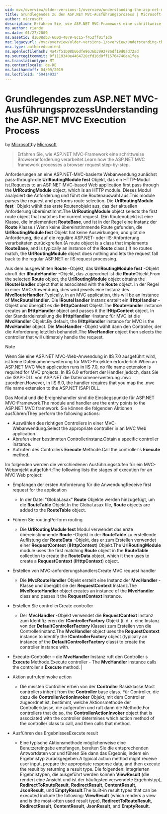 ```yaml
---
uid: mvc/overview/older-versions-1/overview/understanding-the-asp-net-mvc-execution-process
title: Grundlegendes zu den ASP.NET MVC-Ausführungsprozess | Microsoft-Dokumentation
author: microsoft
description: Erfahren Sie, wie ASP.NET MVC-Framework eine schrittweise Browseranforderung verarbeitet.
ms.author: riande
ms.date: 01/27/2009
ms.assetid: d1608db3-660d-4079-8c15-f452ff01f1db
msc.legacyurl: /mvc/overview/older-versions-1/overview/understanding-the-asp-net-mvc-execution-process
msc.type: authoredcontent
ms.openlocfilehash: 4a47f51b08b66dfe9636b3992786df19d0ad72ad
ms.sourcegitcommit: 0f1119340e4464720cfd16d0ff15764746ea1fea
ms.translationtype: MT
ms.contentlocale: de-DE
ms.lasthandoff: 04/09/2019
ms.locfileid: "59414932"
---
```

# <a name="understanding-the-aspnet-mvc-execution-process"></a><span data-ttu-id="476e6-103">Grundlegendes zum ASP.NET MVC-Ausführungsprozess</span><span class="sxs-lookup"><span data-stu-id="476e6-103">Understanding the ASP.NET MVC Execution Process</span></span>

<span data-ttu-id="476e6-104">by [Microsoft](https://github.com/microsoft)</span><span class="sxs-lookup"><span data-stu-id="476e6-104">by [Microsoft](https://github.com/microsoft)</span></span>

> <span data-ttu-id="476e6-105">Erfahren Sie, wie ASP.NET MVC-Framework eine schrittweise Browseranforderung verarbeitet.</span><span class="sxs-lookup"><span data-stu-id="476e6-105">Learn how the ASP.NET MVC framework processes a browser request step-by-step.</span></span>


<span data-ttu-id="476e6-106">Anforderungen an eine ASP.NET-MVC-basierte Webanwendung zunächst pass-through-die **UrlRoutingModule fest** Objekt, das ein HTTP-Modul ist.</span><span class="sxs-lookup"><span data-stu-id="476e6-106">Requests to an ASP.NET MVC-based Web application first pass through the **UrlRoutingModule** object, which is an HTTP module.</span></span> <span data-ttu-id="476e6-107">Dieses Modul analysiert die Anforderung und führt die Routenauswahl aus.</span><span class="sxs-lookup"><span data-stu-id="476e6-107">This module parses the request and performs route selection.</span></span> <span data-ttu-id="476e6-108">Die **UrlRoutingModule fest** -Objekt wählt das erste Routenobjekt aus, das der aktuellen Anforderung übereinstimmt.</span><span class="sxs-lookup"><span data-stu-id="476e6-108">The **UrlRoutingModule** object selects the first route object that matches the current request.</span></span> <span data-ttu-id="476e6-109">(Ein Routenobjekt ist eine Klasse, die implementiert **RouteBase**, und ist in der Regel eine Instanz der **Route** Klasse.) Wenn keine übereinstimmende Route gefunden, die **UrlRoutingModule fest** Objekt hat keine Auswirkungen, und gibt die Anforderung, die auf die reguläre ASP.NET- oder IIS-Anforderung verarbeiteten zurückgreifen.</span><span class="sxs-lookup"><span data-stu-id="476e6-109">(A route object is a class that implements **RouteBase**, and is typically an instance of the **Route** class.) If no routes match, the **UrlRoutingModule** object does nothing and lets the request fall back to the regular ASP.NET or IIS request processing.</span></span>

<span data-ttu-id="476e6-110">Aus dem ausgewählten **Route** -Objekt, das **UrlRoutingModule fest** -Objekt abruft der **IRouteHandler** -Objekt, das zugeordnet ist die **Route**Objekt.</span><span class="sxs-lookup"><span data-stu-id="476e6-110">From the selected **Route** object, the **UrlRoutingModule** object obtains the **IRouteHandler** object that is associated with the **Route** object.</span></span> <span data-ttu-id="476e6-111">In der Regel in einer MVC-Anwendung, dies wird jeweils eine Instanz des **MvcRouteHandler**.</span><span class="sxs-lookup"><span data-stu-id="476e6-111">Typically, in an MVC application, this will be an instance of **MvcRouteHandler**.</span></span> <span data-ttu-id="476e6-112">Die **IRouteHandler** Instanz erstellt ein **IHttpHandler** -Objekt und übergibt es die **IHttpContext** Objekt.</span><span class="sxs-lookup"><span data-stu-id="476e6-112">The **IRouteHandler** instance creates an **IHttpHandler** object and passes it the **IHttpContext** object.</span></span> <span data-ttu-id="476e6-113">In der Standardeinstellung die **IHttpHandler** -Instanz für MVC ist die **MvcHandler** Objekt.</span><span class="sxs-lookup"><span data-stu-id="476e6-113">By default, the **IHttpHandler** instance for MVC is the **MvcHandler** object.</span></span> <span data-ttu-id="476e6-114">Die **MvcHandler** -Objekt wählt dann den Controller, der die Anforderung letztlich behandelt.</span><span class="sxs-lookup"><span data-stu-id="476e6-114">The **MvcHandler** object then selects the controller that will ultimately handle the request.</span></span>

> [!NOTE]
> <span data-ttu-id="476e6-115">Wenn Sie eine ASP.NET MVC-Web-Anwendung in IIS 7.0 ausgeführt wird, ist keine Dateinamenerweiterung für MVC-Projekten erforderlich.</span><span class="sxs-lookup"><span data-stu-id="476e6-115">When an ASP.NET MVC Web application runs in IIS 7.0, no file name extension is required for MVC projects.</span></span> <span data-ttu-id="476e6-116">In IIS 6.0 erfordert der Handler jedoch, dass Sie die ISAPI-DLL von ASP.NET die Dateinamenerweiterung .mvc zuordnen.</span><span class="sxs-lookup"><span data-stu-id="476e6-116">However, in IIS 6.0, the handler requires that you map the .mvc file name extension to the ASP.NET ISAPI DLL.</span></span>


<span data-ttu-id="476e6-117">Das Modul und die Ereignishandler sind die Einstiegspunkte für ASP.NET MVC-Framework.</span><span class="sxs-lookup"><span data-stu-id="476e6-117">The module and handler are the entry points to the ASP.NET MVC framework.</span></span> <span data-ttu-id="476e6-118">Sie können die folgenden Aktionen ausführen:</span><span class="sxs-lookup"><span data-stu-id="476e6-118">They perform the following actions:</span></span>

- <span data-ttu-id="476e6-119">Auswählen des richtigen Controllers in einer MVC-Webanwendung.</span><span class="sxs-lookup"><span data-stu-id="476e6-119">Select the appropriate controller in an MVC Web application.</span></span>
- <span data-ttu-id="476e6-120">Abrufen einer bestimmten Controllerinstanz.</span><span class="sxs-lookup"><span data-stu-id="476e6-120">Obtain a specific controller instance.</span></span>
- <span data-ttu-id="476e6-121">Aufrufen des Controllers **Execute** Methode.</span><span class="sxs-lookup"><span data-stu-id="476e6-121">Call the controller's **Execute** method.</span></span>

<span data-ttu-id="476e6-122">Im folgenden werden die verschiedenen Ausführungsstufen für ein MVC-Webprojekt aufgeführt:</span><span class="sxs-lookup"><span data-stu-id="476e6-122">The following lists the stages of execution for an MVC Web project:</span></span>

- <span data-ttu-id="476e6-123">Empfangen der ersten Anforderung für die Anwendung</span><span class="sxs-lookup"><span data-stu-id="476e6-123">Receive first request for the application</span></span> 

    - <span data-ttu-id="476e6-124">In der Datei "Global.asax" **Route** Objekte werden hinzugefügt, um die **RouteTable** Objekt.</span><span class="sxs-lookup"><span data-stu-id="476e6-124">In the Global.asax file, **Route** objects are added to the **RouteTable** object.</span></span>
- <span data-ttu-id="476e6-125">Führen Sie routing</span><span class="sxs-lookup"><span data-stu-id="476e6-125">Perform routing</span></span> 

    - <span data-ttu-id="476e6-126">Die **UrlRoutingModule fest** Modul verwendet das erste übereinstimmende **Route** -Objekt in der **RouteTable** zu erstellende Auflistung der **RouteData** -Objekt, das er zum Erstellen verwendet einer **RequestContext** (**IHttpContext**) Objekt.</span><span class="sxs-lookup"><span data-stu-id="476e6-126">The **UrlRoutingModule** module uses the first matching **Route** object in the **RouteTable** collection to create the **RouteData** object, which it then uses to create a **RequestContext** (**IHttpContext**) object.</span></span>
- <span data-ttu-id="476e6-127">Erstellen von MVC-anforderungshandlers</span><span class="sxs-lookup"><span data-stu-id="476e6-127">Create MVC request handler</span></span> 

    - <span data-ttu-id="476e6-128">Die **MvcRouteHandler** Objekt erstellt eine Instanz der **MvcHandler** -Klasse und übergibt sie der **RequestContext** Instanz.</span><span class="sxs-lookup"><span data-stu-id="476e6-128">The **MvcRouteHandler** object creates an instance of the **MvcHandler** class and passes it the **RequestContext** instance.</span></span>
- <span data-ttu-id="476e6-129">Erstellen Sie controller</span><span class="sxs-lookup"><span data-stu-id="476e6-129">Create controller</span></span> 

    - <span data-ttu-id="476e6-130">Der **MvcHandler** -Objekt verwendet die **RequestContext** Instanz zum Identifizieren der **IControllerFactory** Objekt (i. d. r. eine Instanz von der  **DefaultControllerFactory** Klasse) zum Erstellen von die Controllerinstanz.</span><span class="sxs-lookup"><span data-stu-id="476e6-130">The **MvcHandler** object uses the **RequestContext** instance to identify the **IControllerFactory** object (typically an instance of the **DefaultControllerFactory** class) to create the controller instance with.</span></span>
- <span data-ttu-id="476e6-131">Execute-Controller – die **MvcHandler** Instanz ruft den Controller s **Execute** Methode.</span><span class="sxs-lookup"><span data-stu-id="476e6-131">Execute controller - The **MvcHandler** instance calls the controller s **Execute** method.</span></span> |
- <span data-ttu-id="476e6-132">Aktion aufrufen</span><span class="sxs-lookup"><span data-stu-id="476e6-132">Invoke action</span></span> 

    - <span data-ttu-id="476e6-133">Die meisten Controller erben von der **Controller** Basisklasse.</span><span class="sxs-lookup"><span data-stu-id="476e6-133">Most controllers inherit from the **Controller** base class.</span></span> <span data-ttu-id="476e6-134">Für Controller, die dazu die **ControllerActionInvoker** Objekt, mit dem Controller zugeordnet ist, bestimmt, welche Aktionsmethode der Controllerklasse, die aufgerufen und ruft dann die Methode.</span><span class="sxs-lookup"><span data-stu-id="476e6-134">For controllers that do so, the **ControllerActionInvoker** object that is associated with the controller determines which action method of the controller class to call, and then calls that method.</span></span>
- <span data-ttu-id="476e6-135">Ausführen des Ergebnisses</span><span class="sxs-lookup"><span data-stu-id="476e6-135">Execute result</span></span> 

    - <span data-ttu-id="476e6-136">Eine typische Aktionsmethode möglicherweise eine Benutzereingabe empfangen, bereiten Sie die entsprechenden Antwortdaten vor und führen Sie dann das Ergebnis, indem ein Ergebnistyp zurückgegeben.</span><span class="sxs-lookup"><span data-stu-id="476e6-136">A typical action method might receive user input, prepare the appropriate response data, and then execute the result by returning a result type.</span></span> <span data-ttu-id="476e6-137">Die folgenden: integrierten Ergebnistypen, die ausgeführt werden können **ViewResult** (die rendert eine Ansicht und ist der häufigsten verwendete Ergebnistyp), **RedirectToRouteResult**, **RedirectResult**, **ContentResult**,  **JsonResult**, und **EmptyResult**.</span><span class="sxs-lookup"><span data-stu-id="476e6-137">The built-in result types that can be executed include the following: **ViewResult** (which renders a view and is the most-often used result type), **RedirectToRouteResult**, **RedirectResult**, **ContentResult**, **JsonResult**, and **EmptyResult**.</span></span>
